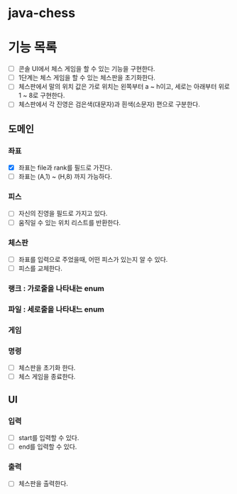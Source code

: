 # java-chess

# 기능 목록

- [ ] 콘솔 UI에서 체스 게임을 할 수 있는 기능을 구현한다.
- [ ] 1단계는 체스 게임을 할 수 있는 체스판을 초기화한다.
- [ ] 체스판에서 말의 위치 값은 가로 위치는 왼쪽부터 a ~ h이고, 세로는 아래부터 위로 1 ~ 8로 구현한다.
- [ ] 체스판에서 각 진영은 검은색(대문자)과 흰색(소문자) 편으로 구분한다.

## 도메인

### 좌표

- [x] 좌표는 file과 rank를 필드로 가진다.
- [ ] 좌표는 (A,1) ~ (H,8) 까지 가능하다.

### 피스

- [ ] 자신의 진영을 필드로 가지고 있다.
- [ ] 움직일 수 있는 위치 리스트를 반환한다.

### 체스판

- [ ] 좌표를 입력으로 주었을때, 어떤 피스가 있는지 알 수 있다.
- [ ] 피스를 교체한다.

### 랭크 : 가로줄을 나타내는 enum

### 파일 : 세로줄을 나타내느 enum

### 게임

### 명령

- [ ] 체스판을 초기화 한다.
- [ ] 체스 게임을 종료한다.

## UI

### 입력

- [ ] start를 입력할 수 있다.
- [ ] end를 입력할 수 있다.

### 출력

- [ ] 체스판을 출력한다.